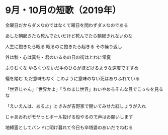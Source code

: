 # 9月・10月の短歌（2019年）

金曜日だからダメなのではなくて曜日を問わずダメなのである

あした朝起きたら死んでたいだけど死んでたら朝起きれないのな

人生に飽きたら眠る 眠るのに飽きたら起きる その繰り返し

外は秋・心は真冬・君のいるあの日の街はとわに常夏

ふりむくな ゆるくつないだ手のひらがほどけるような速度ですすめ

蟻を踏む ただ意味もなく このように意味のない死はありふれている

「世界じゃん」「世界かよ」「うわまじ世界」おいやめろそんな目でこっちを見るな

「えいえんは、あるよ」ときみが吉野家で開いてみせた紅しょうが入れ

じゃあおれがモヤっとボール投げる役やるので声はお願いします

地縛霊としてバンドに明け暮れて今日も卒塔婆のあいだでねむる

